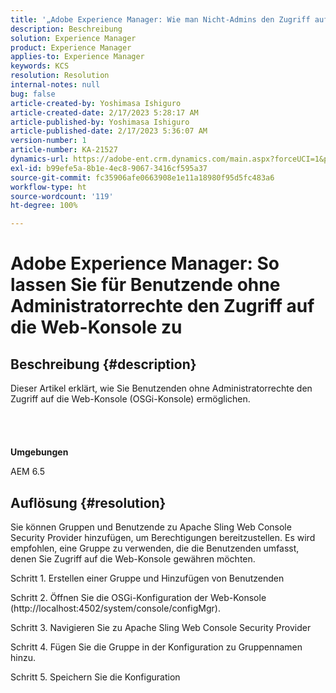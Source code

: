```yaml
---
title: '„Adobe Experience Manager: Wie man Nicht-Admins den Zugriff auf die Web-Konsole ermöglicht“'
description: Beschreibung
solution: Experience Manager
product: Experience Manager
applies-to: Experience Manager
keywords: KCS
resolution: Resolution
internal-notes: null
bug: false
article-created-by: Yoshimasa Ishiguro
article-created-date: 2/17/2023 5:28:17 AM
article-published-by: Yoshimasa Ishiguro
article-published-date: 2/17/2023 5:36:07 AM
version-number: 1
article-number: KA-21527
dynamics-url: https://adobe-ent.crm.dynamics.com/main.aspx?forceUCI=1&pagetype=entityrecord&etn=knowledgearticle&id=bfaac1dd-83ae-ed11-aad1-6045bd0061cb
exl-id: b99efe5a-8b1e-4ec8-9067-3416cf595a37
source-git-commit: fc35906afe0663908e1e11a18980f95d5fc483a6
workflow-type: ht
source-wordcount: '119'
ht-degree: 100%

---
```


# Adobe Experience Manager: So lassen Sie für Benutzende ohne Administratorrechte den Zugriff auf die Web-Konsole zu

## Beschreibung {#description}

Dieser Artikel erklärt, wie Sie Benutzenden ohne Administratorrechte den Zugriff auf die Web-Konsole (OSGi-Konsole) ermöglichen.<br><br> <br><br><br>
<b>Umgebungen</b>

AEM 6.5


## Auflösung {#resolution}


Sie können Gruppen und Benutzende zu Apache Sling Web Console Security Provider hinzufügen, um Berechtigungen bereitzustellen.
Es wird empfohlen, eine Gruppe zu verwenden, die die Benutzenden umfasst, denen Sie Zugriff auf die Web-Konsole gewähren möchten.

Schritt 1. Erstellen einer Gruppe und Hinzufügen von Benutzenden

Schritt 2. Öffnen Sie die OSGi-Konfiguration der Web-Konsole (http://localhost:4502/system/console/configMgr).

Schritt 3. Navigieren Sie zu Apache Sling Web Console Security Provider

Schritt 4. Fügen Sie die Gruppe in der Konfiguration zu Gruppennamen hinzu.

Schritt 5. Speichern Sie die Konfiguration
